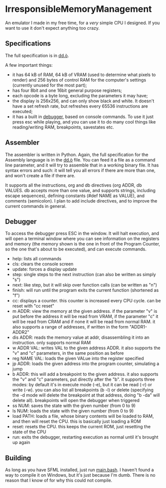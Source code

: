 # IrresponsibleMemoryManagement
An emulator I made in my free time, for a _very_ simple CPU I designed. If you want to use it don't expect anything too crazy.

## Specifications
The full specification is in [dd.ò](dd.ò).

A few important things:
* it has 64 kB of RAM, 64 kB of VRAM (used to determine what pixels to render) and 256 bytes of control RAM for the computer's settings (currently unused for the most part);
* has four 8bit and one 16bit general purpose registers;
* each opcode is a byte long, excluding the parameters it may have;
* the display is 256x256, and can only show black and white. It doesn't have a set refresh rate, but refreshes every 65536 instructions are executed;
* it has a built in [debugger](#debugger), based on console commands. To use it just press esc while playing, and you can use it to do many cool things like reading/writing RAM, breakpoints, savestates etc.

## Assembler
The assembler is written in Python. Again, the full specification for the Assembly language is in the [dd.ò](dd.ò) file.
You can feed it a file as a command line parameter, and it will try to assemble that in a working binary file. It has syntax errors and such: it will tell you all errors if there are more than one, and won't create a file if there are.

It supports all the instructions, org and db directives (org ADDR, db VALUES. db accepts more than one value, and supports strings, including escape sequences), defining constants (#def NAME as VALUE), and comments (semicolon). I plan to add include directives, and to improve the current commands in general.

## Debugger
To access the debugger press ESC in the window. It will halt execution, and will open a terminal window where you can see information on the registers and memory (the memory shown is the one in front of the Program Counter, so the one that's about to be executed), and can execute commands.
* help: lists all commands
* cls: clears the console screen
* update: forces a display update
* step: single steps to the next instruction (can also be written as simply "s")
* next: like step, but it will skip over function calls (can be written as "n")
* finish: will run until the program exits the current function (shortened as "f")
* cc: displays a counter. this counter is increased every CPU cycle. can be reset with "cc reset"
* m ADDR: view the memory at the given address. if the parameter "v" is put before the address it will be read from VRAM, if the parameter "c" it will be read from CRAM and if none it will be read from normal RAM. it also supports a range of addresses, if written in the form "ADDR1-ADDR2"
* dis ADDR: reads the memory value at addr, disassembling it into an instruction. only supports normal RAM
* w ADDR VAL: writes VAL to the given address ADDR. it also supports the "v" and "c" parameters, in the same position as before
* reg NAME VAL: loads the given VALue into the register specified
* jp ADDR: loads the given address into the program counter, simulating a jump
* b ADDR: this will add a breakpoint to the given address. it also supports the "v" and "c" parameters, put directly after the "b". it supports three modes: by default it's in execute mode (-e), but it can be read (-r) or write (-w). you can also list all breakpoints (b -l) or delete (specifying the -d mode will delete the breakpoint at that address, doing "b -da" will delete all). breakpoints will open the debugger when triggered
* ss NUM: saves the state with the given number (from 0 to 9)
* ls NUM: loads the state with the given number (from 0 to 9)
* load PATH: loads a file, whose binary contents will be loaded to RAM, and then will reset the CPU. this is basically just loading a ROM
* reset: resets the CPU. this keeps the current ROM, just resetting the state of the CPU
* run: exits the debugger, restarting execution as normal until it's brought up again

## Building
As long as you have SFML installed, just run [main.bash](main.bash). I haven't found a way to compile it on Windows, but it's just because I'm dumb. There is no reason that I know of for why this could not compile.
